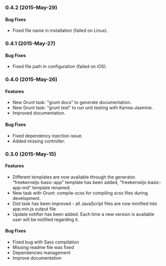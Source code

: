 <a name="0.4.1"></a>
### 0.4.2 (2015-May-29)

#### Bug Fixes

* Fixed file name in installation (failed on Linux).

<a name="0.4.1"></a>
### 0.4.1 (2015-May-27)

#### Bug Fixes

* Fixed file path in configuration (failed on iOS).

<a name="0.4.0"></a>
### 0.4.0 (2015-May-26)

#### Features

* New Grunt task: "grunt docs" to generate documentation.
* New Grunt task: "grunt test" to run unit testing with Karma-Jasmine.
* Improved documentation.

#### Bug Fixes

* Fixed dependency injection issue.
* Added missing controller.


<a name="0.3.0"></a>
### 0.3.0 (2015-May-15)

#### Features

* Different templates are now available through the generator. "freekerneljs-basic-app" template has been added, "freekerneljs-basic-app-md" template renamed.
* New task with Grunt: compile-scss for compiling scss files during development.
* Dist task has been improved - all JavaScript files are now minified into app.min.js output file
* Update notifier has been added. Each time a new version is available user will be notified regarding it.

#### Bug Fixes

* Fixed bug with Sass compilation
* Missing readme file was fixed
* Dependencies management
* Improve documentation
